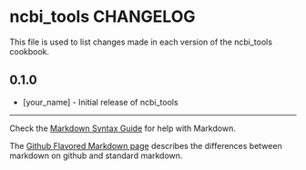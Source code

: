 ncbi_tools CHANGELOG
====================

This file is used to list changes made in each version of the ncbi_tools cookbook.

0.1.0
-----
- [your_name] - Initial release of ncbi_tools

- - -
Check the [Markdown Syntax Guide](http://daringfireball.net/projects/markdown/syntax) for help with Markdown.

The [Github Flavored Markdown page](http://github.github.com/github-flavored-markdown/) describes the differences between markdown on github and standard markdown.
